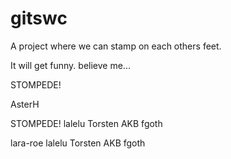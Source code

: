 # gitswc
A project where we can stamp on each others feet.

It will get funny. believe me...

STOMPEDE!






















AsterH



STOMPEDE! lalelu Torsten AKB fgoth


lara-roe lalelu Torsten AKB fgoth

